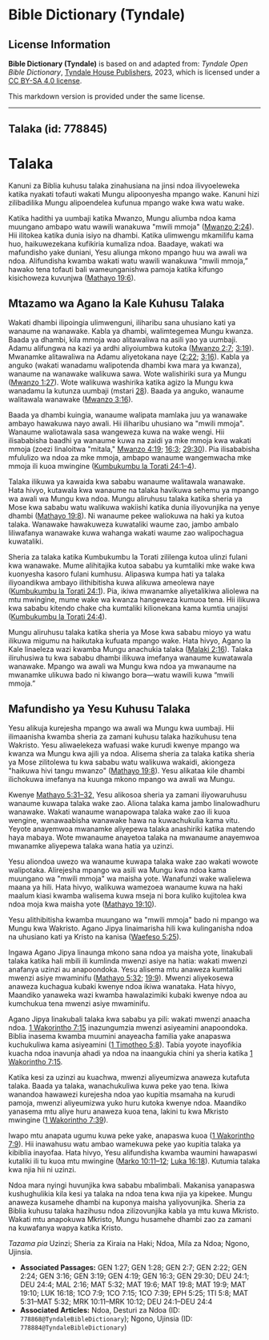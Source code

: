 # Bible Dictionary (Tyndale)

## License Information

**Bible Dictionary (Tyndale)** is based on and adapted from: _Tyndale Open Bible Dictionary_, [Tyndale House Publishers](https://tyndaleopenresources.com/), 2023, which is licensed under a [CC BY-SA 4.0 license](https://creativecommons.org/licenses/by-sa/4.0/legalcode.en).

This markdown version is provided under the same license.



--------------------------------

## Talaka (id: 778845)

Talaka
======

Kanuni za Biblia kuhusu talaka zinahusiana na jinsi ndoa ilivyoeleweka katika nyakati tofauti wakati Mungu alipoonyesha mpango wake. Kanuni hizi zilibadilika Mungu alipoendelea kufunua mpango wake kwa watu wake.

Katika hadithi ya uumbaji katika Mwanzo, Mungu aliumba ndoa kama muungano ambapo watu wawili wanakuwa "mwili mmoja" ([Mwanzo 2:24](https://ref.ly/Gen2:24)). Hii ilitokea katika dunia isiyo na dhambi. Katika ulimwengu mkamilifu kama huo, haikuwezekana kufikiria kumaliza ndoa. Baadaye, wakati wa mafundisho yake duniani, Yesu aliunga mkono mpango huu wa awali wa ndoa. Alifundisha kwamba wakati watu wawili wanakuwa “mwili mmoja,” hawako tena tofauti bali wameunganishwa pamoja katika kifungo kisichoweza kuvunjwa ([Mathayo 19:6](https://ref.ly/Matt19:6)).

Mtazamo wa Agano la Kale Kuhusu Talaka
--------------------------------------

Wakati dhambi ilipoingia ulimwenguni, iliharibu sana uhusiano kati ya wanaume na wanawake. Kabla ya dhambi, walimtegemea Mungu kwanza. Baada ya dhambi, kila mmoja wao alitawaliwa na asili yao ya uumbaji. Adamu alifungwa na kazi ya ardhi aliyoiumbwa kutoka ([Mwanzo 2:7](https://ref.ly/Gen2:7); [3:19](https://ref.ly/Gen3:19)). Mwanamke alitawaliwa na Adamu aliyetokana naye ([2:22](https://ref.ly/Gen2:22); [3:16](https://ref.ly/Gen3:16)). Kabla ya anguko (wakati wanadamu walipotenda dhambi kwa mara ya kwanza), wanaume na wanawake walikuwa sawa. Wote walishiriki sura ya Mungu ([Mwanzo 1:27](https://ref.ly/Gen1:27)). Wote walikuwa washirika katika agizo la Mungu kwa wanadamu la kutunza uumbaji (mstari [28](https://ref.ly/Gen1:28)). Baada ya anguko, wanaume walitawala wanawake ([Mwanzo 3:16](https://ref.ly/Gen3:16)).

Baada ya dhambi kuingia, wanaume walipata mamlaka juu ya wanawake ambayo hawakuwa nayo awali. Hii iliharibu uhusiano wa "mwili mmoja". Wanaume waliotawala sasa wangeweza kuwa na wake wengi. Hii ilisababisha baadhi ya wanaume kuwa na zaidi ya mke mmoja kwa wakati mmoja (zoezi linaloitwa "mitala," [Mwanzo 4:19](https://ref.ly/Gen4:19); [16:3](https://ref.ly/Gen16:3); [29:30](https://ref.ly/Gen29:30)). Pia ilisababisha mfululizo wa ndoa za mke mmoja, ambapo wanaume wangemwacha mke mmoja ili kuoa mwingine ([Kumbukumbu la Torati 24:1–4](https://ref.ly/Deut24:1-Deut24:4)).

Talaka ilikuwa ya kawaida kwa sababu wanaume walitawala wanawake. Hata hivyo, kutawala kwa wanaume na talaka havikuwa sehemu ya mpango wa awali wa Mungu kwa ndoa. Mungu aliruhusu talaka katika sheria ya Mose kwa sababu watu walikuwa wakiishi katika dunia iliyovunjika na yenye dhambi ([Mathayo 19:8](https://ref.ly/Matt19:8)). Ni wanaume pekee waliokuwa na haki ya kutoa talaka. Wanawake hawakuweza kuwataliki waume zao, jambo ambalo liliwafanya wanawake kuwa wahanga wakati waume zao walipochagua kuwataliki.

Sheria za talaka katika Kumbukumbu la Torati zililenga kutoa ulinzi fulani kwa wanawake. Mume alihitajika kutoa sababu ya kumtaliki mke wake kwa kuonyesha kasoro fulani kumhusu. Alipaswa kumpa hati ya talaka iliyoandikwa ambayo ilithibitisha kuwa alikuwa ameolewa naye ([Kumbukumbu la Torati 24:1](https://ref.ly/Deut24:1)). Pia, ikiwa mwanamke aliyetalikiwa aliolewa na mtu mwingine, mume wake wa kwanza hangeweza kumuoa tena. Hii ilikuwa kwa sababu kitendo chake cha kumtaliki kilionekana kama kumtia unajisi ([Kumbukumbu la Torati 24:4](https://ref.ly/Deut24:4)).

Mungu aliruhusu talaka katika sheria ya Mose kwa sababu mioyo ya watu ilikuwa migumu na haikutaka kufuata mpango wake. Hata hivyo, Agano la Kale linaeleza wazi kwamba Mungu anachukia talaka ([Malaki 2:16](https://ref.ly/Mal2:16)). Talaka iliruhusiwa tu kwa sababu dhambi ilikuwa imefanya wanaume kuwatawala wanawake. Mpango wa awali wa Mungu kwa ndoa ya mwanaume na mwanamke ulikuwa bado ni kiwango bora—watu wawili kuwa “mwili mmoja.”

Mafundisho ya Yesu Kuhusu Talaka
--------------------------------

Yesu alikuja kurejesha mpango wa awali wa Mungu kwa uumbaji. Hii ilimaanisha kwamba sheria za zamani kuhusu talaka hazikuhusu tena Wakristo. Yesu aliwaelekeza wafuasi wake kurudi kwenye mpango wa kwanza wa Mungu kwa ajili ya ndoa. Alisema sheria za talaka katika sheria ya Mose zilitolewa tu kwa sababu watu walikuwa wakaidi, akiongeza "haikuwa hivi tangu mwanzo" ([Mathayo 19:8](https://ref.ly/Matt19:8)). Yesu alikataa kile dhambi ilichokuwa imefanya na kuunga mkono mpango wa awali wa Mungu.

Kwenye [Mathayo 5:31–32,](https://ref.ly/Matt5:31-Matt5:32) Yesu alikosoa sheria ya zamani iliyowaruhusu wanaume kuwapa talaka wake zao. Aliona talaka kama jambo linalowadhuru wanawake. Wakati wanaume wanapowapa talaka wake zao ili kuoa wengine, wanawaabisha wanawake hawa na kuwachukulia kama vitu. Yeyote anayemwoa mwanamke aliyepewa talaka anashiriki katika matendo haya mabaya. Wote mwanaume anayetoa talaka na mwanaume anayemwoa mwanamke aliyepewa talaka wana hatia ya uzinzi.

Yesu aliondoa uwezo wa wanaume kuwapa talaka wake zao wakati wowote walipotaka. Alirejesha mpango wa asili wa Mungu kwa ndoa kama muungano wa "mwili mmoja" wa maisha yote. Wanafunzi wake walielewa maana ya hili. Hata hivyo, walikuwa wamezoea wanaume kuwa na haki maalum kiasi kwamba walisema kuwa mseja ni bora kuliko kujitolea kwa ndoa moja kwa maisha yote ([Mathayo 19:10](https://ref.ly/Matt19:10)).

Yesu alithibitisha kwamba muungano wa "mwili mmoja" bado ni mpango wa Mungu kwa Wakristo. Agano Jipya linaimarisha hili kwa kulinganisha ndoa na uhusiano kati ya Kristo na kanisa ([Waefeso 5:25](https://ref.ly/Eph5:25)).

Ingawa Agano Jipya linaunga mkono sana ndoa ya maisha yote, linakubali talaka katika hali mbili ili kumlinda mwenzi asiye na hatia: wakati mwenzi anafanya uzinzi au anapoondoka. Yesu alisema mtu anaweza kumtaliki mwenzi asiye mwaminifu ([Mathayo 5:32](https://ref.ly/Matt5:32); [19:9](https://ref.ly/Matt19:9)). Mwenzi aliyekosewa anaweza kuchagua kubaki kwenye ndoa ikiwa wanataka. Hata hivyo, Maandiko yanaweka wazi kwamba hawalazimiki kubaki kwenye ndoa au kumchukua tena mwenzi asiye mwaminifu.

Agano Jipya linakubali talaka kwa sababu ya pili: wakati mwenzi anaacha ndoa. [1 Wakorintho 7:15](https://ref.ly/1Cor7:15) inazungumzia mwenzi asiyeamini anapoondoka. Biblia inasema kwamba muumini anayeacha familia yake anapaswa kuchukuliwa kama asiyeamini ([1 Timotheo 5:8](https://ref.ly/1Tim5:8)). Tabia yoyote inayofikia kuacha ndoa inavunja ahadi ya ndoa na inaangukia chini ya sheria katika [1 Wakorintho 7:15](https://ref.ly/1Cor7:15).

Katika kesi za uzinzi au kuachwa, mwenzi aliyeumizwa anaweza kutafuta talaka. Baada ya talaka, wanachukuliwa kuwa peke yao tena. Ikiwa wanandoa hawawezi kurejesha ndoa yao kupitia msamaha na kurudi pamoja, mwenzi aliyeumizwa yuko huru kutoka kwenye ndoa. Maandiko yanasema mtu aliye huru anaweza kuoa tena, lakini tu kwa Mkristo mwingine ([1 Wakorintho 7:39](https://ref.ly/1Cor7:39)).

Iwapo mtu anapata ugumu kuwa peke yake, anapaswa kuoa ([1 Wakorintho 7:9](https://ref.ly/1Cor7:9)). Hii inawahusu watu ambao wamekuwa peke yao kupitia talaka ya kibiblia inayofaa. Hata hivyo, Yesu alifundisha kwamba waumini hawapaswi kutaliki ili tu kuoa mtu mwingine ([Marko 10:11–12](https://ref.ly/Mark10:11-Mark10:12); [Luka 16:18](https://ref.ly/Luke16:18)). Kutumia talaka kwa njia hii ni uzinzi.

Ndoa mara nyingi huvunjika kwa sababu mbalimbali. Makanisa yanapaswa kushughulikia kila kesi ya talaka na ndoa tena kwa njia ya kipekee. Mungu anaweza kusamehe dhambi na kuponya maisha yaliyovunjika. Sheria za Biblia kuhusu talaka hazihusu ndoa zilizovunjika kabla ya mtu kuwa Mkristo. Wakati mtu anapokuwa Mkristo, Mungu husamehe dhambi zao za zamani na kuwafanya wapya katika Kristo.

*Tazama pia* Uzinzi; Sheria za Kiraia na Haki; Ndoa, Mila za Ndoa; Ngono, Ujinsia.

* **Associated Passages:** GEN 1:27; GEN 1:28; GEN 2:7; GEN 2:22; GEN 2:24; GEN 3:16; GEN 3:19; GEN 4:19; GEN 16:3; GEN 29:30; DEU 24:1; DEU 24:4; MAL 2:16; MAT 5:32; MAT 19:6; MAT 19:8; MAT 19:9; MAT 19:10; LUK 16:18; 1CO 7:9; 1CO 7:15; 1CO 7:39; EPH 5:25; 1TI 5:8; MAT 5:31–MAT 5:32; MRK 10:11–MRK 10:12; DEU 24:1–DEU 24:4
* **Associated Articles:** Ndoa, Desturi za Ndoa (ID: `778868@TyndaleBibleDictionary`); Ngono, Ujinsia (ID: `778884@TyndaleBibleDictionary`)

